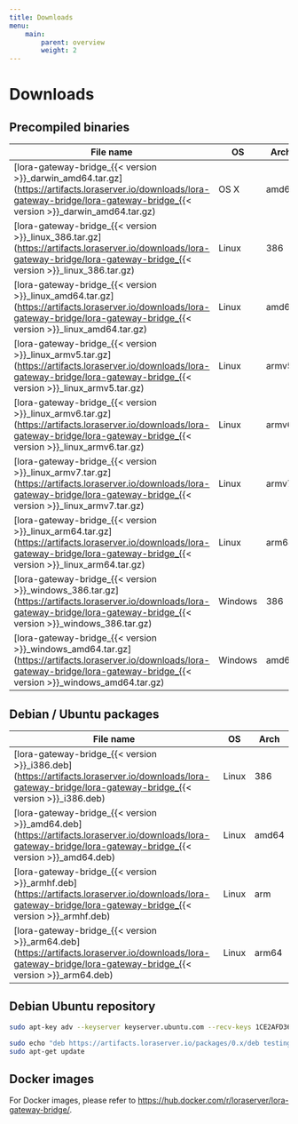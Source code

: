 ```yaml
---
title: Downloads
menu:
    main:
        parent: overview
        weight: 2
---
```


# Downloads

## Precompiled binaries

| File name                                                                                                                                                                          | OS      | Arch  |
| ---------------------------------------------------------------------------------------------------------------------------------------------------------------------------------- | ------- | ----- |
| [lora-gateway-bridge_{{< version >}}_darwin_amd64.tar.gz](https://artifacts.loraserver.io/downloads/lora-gateway-bridge/lora-gateway-bridge_{{< version >}}_darwin_amd64.tar.gz)   | OS X    | amd64 |
| [lora-gateway-bridge_{{< version >}}_linux_386.tar.gz](https://artifacts.loraserver.io/downloads/lora-gateway-bridge/lora-gateway-bridge_{{< version >}}_linux_386.tar.gz)         | Linux   | 386   |
| [lora-gateway-bridge_{{< version >}}_linux_amd64.tar.gz](https://artifacts.loraserver.io/downloads/lora-gateway-bridge/lora-gateway-bridge_{{< version >}}_linux_amd64.tar.gz)     | Linux   | amd64 |
| [lora-gateway-bridge_{{< version >}}_linux_armv5.tar.gz](https://artifacts.loraserver.io/downloads/lora-gateway-bridge/lora-gateway-bridge_{{< version >}}_linux_armv5.tar.gz)     | Linux   | armv5 |
| [lora-gateway-bridge_{{< version >}}_linux_armv6.tar.gz](https://artifacts.loraserver.io/downloads/lora-gateway-bridge/lora-gateway-bridge_{{< version >}}_linux_armv6.tar.gz)     | Linux   | armv6 |
| [lora-gateway-bridge_{{< version >}}_linux_armv7.tar.gz](https://artifacts.loraserver.io/downloads/lora-gateway-bridge/lora-gateway-bridge_{{< version >}}_linux_armv7.tar.gz)     | Linux   | armv7 |
| [lora-gateway-bridge_{{< version >}}_linux_arm64.tar.gz](https://artifacts.loraserver.io/downloads/lora-gateway-bridge/lora-gateway-bridge_{{< version >}}_linux_arm64.tar.gz)     | Linux   | arm64 |
| [lora-gateway-bridge_{{< version >}}_windows_386.tar.gz](https://artifacts.loraserver.io/downloads/lora-gateway-bridge/lora-gateway-bridge_{{< version >}}_windows_386.tar.gz)     | Windows | 386   |
| [lora-gateway-bridge_{{< version >}}_windows_amd64.tar.gz](https://artifacts.loraserver.io/downloads/lora-gateway-bridge/lora-gateway-bridge_{{< version >}}_windows_amd64.tar.gz) | Windows | amd64 |

## Debian / Ubuntu packages

| File name                                                                                                                                                    | OS      | Arch  |
| -------------------------------------------------------------------------------------------------------------------------------------------------------------| ------- | ----- |
| [lora-gateway-bridge_{{< version >}}_i386.deb](https://artifacts.loraserver.io/downloads/lora-gateway-bridge/lora-gateway-bridge_{{< version >}}_i386.deb)   | Linux   | 386   |
| [lora-gateway-bridge_{{< version >}}_amd64.deb](https://artifacts.loraserver.io/downloads/lora-gateway-bridge/lora-gateway-bridge_{{< version >}}_amd64.deb) | Linux   | amd64 |
| [lora-gateway-bridge_{{< version >}}_armhf.deb](https://artifacts.loraserver.io/downloads/lora-gateway-bridge/lora-gateway-bridge_{{< version >}}_armhf.deb) | Linux   | arm   |
| [lora-gateway-bridge_{{< version >}}_arm64.deb](https://artifacts.loraserver.io/downloads/lora-gateway-bridge/lora-gateway-bridge_{{< version >}}_arm64.deb) | Linux   | arm64 |

## Debian Ubuntu repository

```bash
sudo apt-key adv --keyserver keyserver.ubuntu.com --recv-keys 1CE2AFD36DBCCA00

sudo echo "deb https://artifacts.loraserver.io/packages/0.x/deb testing main" | sudo tee /etc/apt/sources.list.d/loraserver.list
sudo apt-get update
```

## Docker images

For Docker images, please refer to https://hub.docker.com/r/loraserver/lora-gateway-bridge/.
